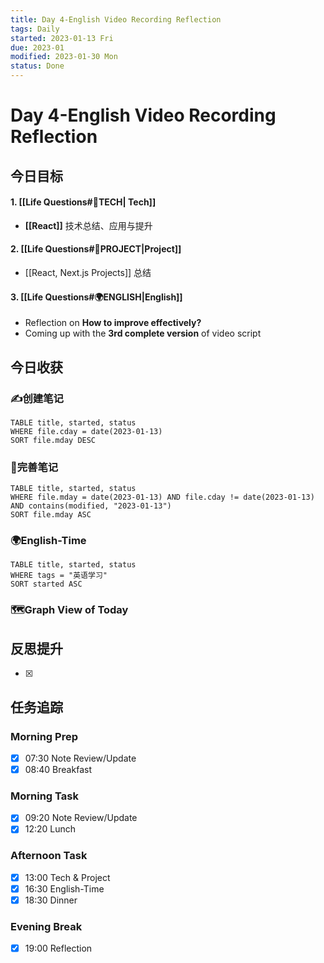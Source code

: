 ```yaml
---
title: Day 4-English Video Recording Reflection
tags: Daily
started: 2023-01-13 Fri
due: 2023-01
modified: 2023-01-30 Mon
status: Done
---
```

# Day 4-English Video Recording Reflection
## 今日目标
#### 1. [[Life Questions#🚀TECH| Tech]]
- **[[React]]** 技术总结、应用与提升
#### 2. [[Life Questions#🚀PROJECT|Project]]
- [[React, Next.js Projects]] 总结
#### 3. [[Life Questions#🌍ENGLISH|English]]
- Reflection on **How to improve effectively?**
- Coming up with the **3rd complete version** of video script

## 今日收获
### ✍️创建笔记

```dataview
TABLE title, started, status
WHERE file.cday = date(2023-01-13)
SORT file.mday DESC
```

### 📝完善笔记

```dataview
TABLE title, started, status
WHERE file.mday = date(2023-01-13) AND file.cday != date(2023-01-13) AND contains(modified, "2023-01-13")
SORT file.mday ASC
```

### 🌍English-Time

```dataview
TABLE title, started, status
WHERE tags = "英语学习"
SORT started ASC
```

### 🗺️Graph View of Today

## 反思提升
- [x] 
## 任务追踪
### Morning Prep
- [x] 07:30 Note Review/Update
- [x] 08:40 Breakfast
### Morning Task
- [x] 09:20 Note Review/Update
- [x] 12:20 Lunch
### Afternoon Task
- [x] 13:00 Tech & Project
- [x] 16:30 English-Time
- [x] 18:30 Dinner
### Evening Break
- [x] 19:00 Reflection
